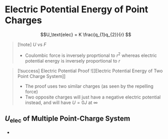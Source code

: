 # Electric Potential Energy of Point Charges
$$U_\text{elec} = K \frac{q_{1}q_{2}}{r} $$

> [!note] $U$ vs $F$
> - Coulombic force is inversely proprtional to $r^2$ whereas electric potential energy is inversely proportional to $r$   

> [!success] Electric Potential Proof
> ![[Electric Potential Energy of Two Point Charge System]]
> - The proof uses two similar charges (as seen by the repelling force)
> - Two opposite charges will just have a negative electric potential instead, and will have $U = 0J$ at $\infty$


## $U_\text{elec}$ of Multiple Point-Charge System

- 